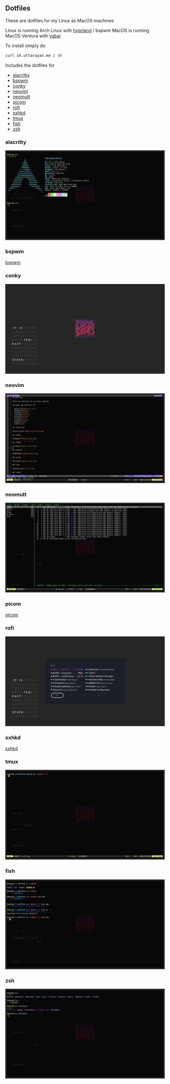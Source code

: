 ## Dotfiles

These are dotfiles for my Linux as MacOS machines

Linux is running Arch Linux with [hyprland](https://hyprland.org) / bspwm
MacOS is running MacOS Ventura with [yabai](https://github.com/koekeishiya/yabai)

To install simply do

```sh
curl sh.uttarayan.me | sh
```

Includes the dotfiles for

- [alacritty](#alacritty)
- [bspwm](#bspwm)
- [conky](#conky)
- [neovim](#neovim)
- [neomutt](#neomutt)
- [picom](#picom)
- [rofi](#rofi)
- [sxhkd](#sxhkd)
- [tmux](#tmux)
- [fish](#fish)
- [zsh](#zsh)

### alacritty

![alacritty](images/alacritty.png)

### bspwm

[bspwm](https://github.com/baskerville/bspwm)

### conky

![conky](images/conky.png)

### neovim

![neovim](images/neovim.png)

### neomutt

![neomutt](images/neomutt.png)

### picom

[picom](https://github.com/yshui/picom)

### rofi

![rofi](images/rofi.png)

### sxhkd

[sxhkd](https://github.com/baskerville/sxhkd)

### tmux

![tmux](images/tmux.png)

### fish

![fish](images/fish.png)

### zsh

![zsh](images/zsh.png)
